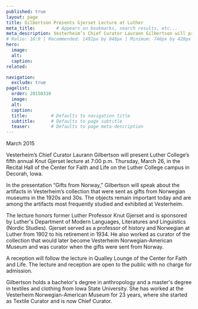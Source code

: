 ```yaml
---
published: true
layout: page
title: Gilbertson Presents Gjerset Lecture at Luther
meta_title:        # Appears on bookmarks, search results, etc...
meta_description: Vesterheim’s Chief Curator Laurann Gilbertson will present Luther College’s fifth annual Knut Gjerset lecture March 26.
# Ratio: 16:9 | Recommended: 1492px by 840px | Minimum: 746px by 420px
hero:
  image: 
  alt:
  caption:
related:

navigation:
  exclude: true  
pagelist:
  order: 20150310
  image: 
  alt: 
  caption:
  title:         # Defaults to navigation title
  subtitle:      # Defaults to page subtitle
  teaser:        # Defaults to page meta-description
---
```

March 2015

Vesterheim’s Chief Curator Laurann Gilbertson will present Luther College’s fifth annual Knut Gjerset lecture at 7:00 p.m. Thursday, March 26, in the Recital Hall of the Center for Faith and Life on the Luther College campus in Decorah, Iowa.

In the presentation “Gifts from Norway,” Gilbertson will speak about the artifacts in Vesterheim’s collection that were sent as gifts from Norwegian museums in the 1920s and 30s. The objects remain important today and are among the artifacts most frequently studied and exhibited at Vesterheim.  

The lecture honors former Luther Professor Knut Gjerset and is sponsored by Luther's Department of Modern Languages, Literatures and Linguistics (Nordic Studies). Gjerset served as a professor of history and Norwegian at Luther from 1902 to his retirement in 1934. He also worked as curator of the collection that would later become Vesterheim Norwegian-American Museum and was curator when the gifts were sent from Norway. 

A reception will follow the lecture in Qualley Lounge of the Center for Faith and Life. The lecture and reception are open to the public with no charge for admission.

Gilbertson holds a bachelor's degree in anthropology and a master's degree in textiles and clothing from Iowa State University. She has worked at the Vesterheim Norwegian-American Museum for 23 years, where she started as Textile Curator and is now Chief Curator.